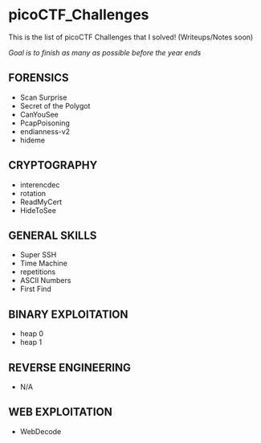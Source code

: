 # picoCTF_Challenges
This is the list of picoCTF Challenges that I solved! (Writeups/Notes soon)

*Goal is to finish as many as possible before the year ends* 

## FORENSICS
- Scan Surprise
- Secret of the Polygot
- CanYouSee
- PcapPoisoning
- endianness-v2
- hideme

## CRYPTOGRAPHY
- interencdec
- rotation
- ReadMyCert
- HideToSee

## GENERAL SKILLS
- Super SSH
- Time Machine
- repetitions
- ASCII Numbers
- First Find

## BINARY EXPLOITATION
- heap 0
- heap 1

## REVERSE ENGINEERING
- N/A

## WEB EXPLOITATION
- WebDecode
